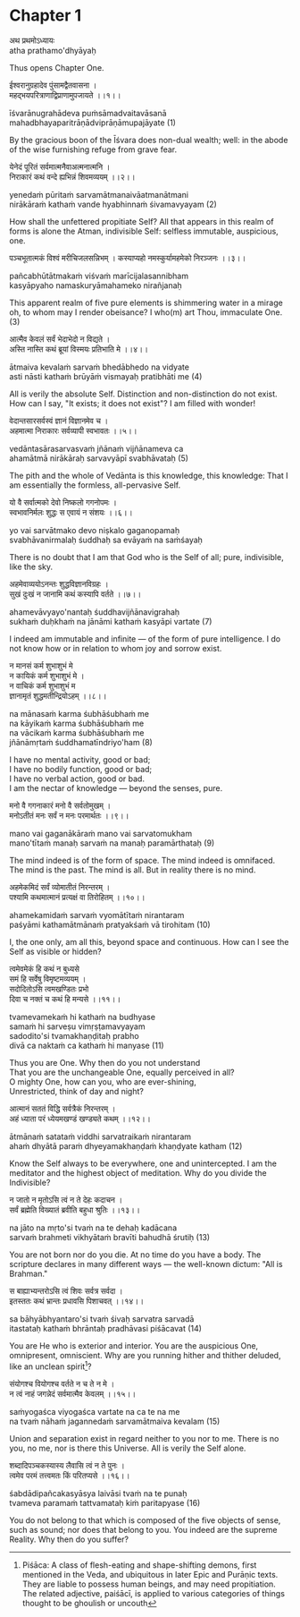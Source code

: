 # Chapter 1

अथ प्रथमोऽध्यायः  
atha prathamo'dhyāyaḥ

Thus opens Chapter One.

ईश्वरानुग्रहादेव पुंसामद्वैतवासना ।  
महद्भयपरित्राणाद्विप्राणामुपजायते ।।१।।

īśvarānugrahādeva puṁsāmadvaitavāsanā  
mahadbhayaparitrāṇādviprāṇāmupajāyate (1)

By the gracious boon of the Īśvara does non-dual wealth; well: in the abode of the wise furnishing refuge from grave fear.

येनेदं पूरितं सर्वमात्मनैवाअत्मनात्मनि ।  
निराकारं कथं वन्दे ह्यभिन्नं शिवमव्ययम् ।।२।।

yenedaṁ pūritaṁ sarvamātmanaivāatmanātmani  
nirākāraṁ kathaṁ vande hyabhinnaṁ śivamavyayam (2)

How shall the unfettered propitiate Self? All that appears in this realm of forms is alone the Atman, indivisible Self: selfless immutable, auspicious, one.

पञ्चभूतात्मकं विश्वं मरीचिजलसन्निभम् ।
कस्याप्यहो नमस्कुर्यामहमेको निरञ्जनः ।।३।।

pañcabhūtātmakaṁ viśvaṁ marīcijalasannibham  
kasyāpyaho namaskuryāmahameko nirañjanaḥ

This apparent realm of five pure elements is shimmering water in a mirage oh, to whom may I render obeisance? I who(m) art Thou, immaculate One. (3)

आत्मैव केवलं सर्वं भेदाभेदो न विद्यते ।  
अस्ति नास्ति कथं ब्रूयां विस्मयः प्रतिभाति मे ।।४।।

ātmaiva kevalaṁ sarvaṁ bhedābhedo na vidyate  
asti nāsti kathaṁ brūyāṁ vismayaḥ pratibhāti me (4)

All is verily the absolute Self. Distinction and non-distinction do not exist. How can I say, "It exists; it does not exist"? I am filled with wonder!

वेदान्तसारसर्वस्वं ज्ञानं विज्ञानमेव च ।  
अहमात्मा निराकारः सर्वव्यापी स्वभावतः ।।५।।

vedāntasārasarvasvaṁ jñānaṁ vijñānameva ca  
ahamātmā nirākāraḥ sarvavyāpī svabhāvataḥ (5)

The pith and the whole of Vedānta is this knowledge, this knowledge: That I am essentially the formless, all-pervasive Self.

यो वै सर्वात्मको देवो निष्कलो गगनोपमः ।  
स्वभावनिर्मलः शुद्धः स एवायं न संशयः ।।६।।

yo vai sarvātmako devo niṣkalo gaganopamaḥ  
svabhāvanirmalaḥ śuddhaḥ sa evāyaṁ na saṁśayaḥ

There is no doubt that I am that God who is the Self of all; pure, indivisible, like the sky.

अहमेवाव्ययोऽनन्तः शुद्धविज्ञानविग्रहः ।  
सुखं दुःखं न जानामि कथं कस्यापि वर्तते ।।७।।

ahamevāvyayo'nantaḥ śuddhavijñānavigrahaḥ  
sukhaṁ duḥkhaṁ na jānāmi kathaṁ kasyāpi vartate (7)

I indeed am immutable and infinite — of the form of pure intelligence. I do not know how or in relation to whom joy and sorrow exist.

न मानसं कर्म शुभाशुभं मे  
न कायिकं कर्म शुभाशुभं मे ।  
न वाचिकं कर्म शुभाशुभं म  
ज्ञानामृतं शुद्धमतीन्द्रियोऽहम् ।।८।।

na mānasaṁ karma śubhāśubhaṁ me  
na kāyikaṁ karma śubhāśubhaṁ me  
na vācikaṁ karma śubhāśubhaṁ me  
jñānāmṛtaṁ śuddhamatīndriyo'ham (8)

I have no mental activity, good or bad;  
I have no bodily function, good or bad;  
I have no verbal action, good or bad.  
I am the nectar of knowledge — beyond the senses, pure.

मनो वै गगनाकारं मनो वै सर्वतोमुखम् ।  
मनोऽतीतं मनः सर्वं न मनः परमार्थतः ।।९।।

mano vai gaganākāraṁ mano vai sarvatomukham  
mano'tītaṁ manaḥ sarvaṁ na manaḥ paramārthataḥ (9)

The mind indeed is of the form of space. The mind indeed is omnifaced. The mind is the past. The mind is all. But in reality there is no mind.

अहमेकमिदं सर्वं व्योमातीतं निरन्तरम् ।  
पश्यामि कथमात्मानं प्रत्यक्षं वा तिरोहितम् ।।१०।।

ahamekamidaṁ sarvaṁ vyomātītaṁ nirantaram  
paśyāmi kathamātmānaṁ pratyakśaṁ vā tirohitam (10)

I, the one only, am all this, beyond space and continuous. How can I see the Self as visible or hidden?

त्वमेवमेकं हि कथं न बुध्यसे  
समं हि सर्वेषु विमृष्टमव्ययम् ।  
सदोदितोऽसि त्वमखण्डितः प्रभो  
दिवा च नक्तं च कथं हि मन्यसे ।।११।।

tvamevamekaṁ hi kathaṁ na budhyase  
samaṁ hi sarveṣu vimṛṣṭamavyayam  
sadodito'si tvamakhaṇḍitaḥ prabho  
divā ca naktaṁ ca kathaṁ hi manyase (11)

Thus you are One. Why then do you not understand  
That you are the unchangeable One, equally perceived in all?  
O mighty One, how can you, who are ever-shining,  
Unrestricted, think of day and night?

आत्मानं सततं विद्धि सर्वत्रैकं निरन्तरम् ।  
अहं ध्याता परं ध्येयमखण्डं खण्ड्यते कथम् ।।१२।।

ātmānaṁ satataṁ viddhi sarvatraikaṁ nirantaram  
ahaṁ dhyātā paraṁ dhyeyamakhaṇḍaṁ khaṇḍyate katham (12)

Know the Self always to be everywhere, one and unintercepted. I am the meditator and the highest object of meditation. Why do you divide the Indivisible?

न जातो न मृतोऽसि त्वं न ते देहः कदाचन ।  
सर्वं ब्रह्मेति विख्यातं ब्रवीति बहुधा श्रुतिः ।।१३।।

na jāto na mṛto'si tvaṁ na te dehaḥ kadācana  
sarvaṁ brahmeti vikhyātaṁ bravīti bahudhā śrutiḥ (13)

You are not born nor do you die. At no time do you have a body. The scripture declares in many different ways — the well-known dictum: "All is Brahman."

स बाह्याभ्यन्तरोऽसि त्वं शिवः सर्वत्र सर्वदा ।  
इतस्ततः कथं भ्रान्तः प्रधावसि पिशाचवत् ।।१४।।

sa bāhyābhyantaro'si tvaṁ śivaḥ sarvatra sarvadā  
itastataḥ kathaṁ bhrāntaḥ pradhāvasi piśācavat (14)

You are He who is exterior and interior. You are the auspicious One, omnipresent, omniscient. Why are you running hither and thither deluded, like an unclean spirit[^1]?

संयोगश्च वियोगश्च वर्तते न च ते न मे ।  
न त्वं नाहं जगन्नेदं सर्वमात्मैव केवलम् ।।१५।।

saṁyogaśca viyogaśca vartate na ca te na me  
na tvaṁ nāhaṁ jagannedaṁ sarvamātmaiva kevalam (15)

Union and separation exist in regard neither to you nor to me. There is no you, no me, nor is there this Universe. All is verily the Self alone.

शब्दादिपञ्चकस्यास्य लैवासि त्वं न ते पुनः ।  
त्वमेव परमं तत्त्वमतः किं परितप्यसे ।।१६।।

śabdādipañcakasyāsya laivāsi tvaṁ na te punaḥ  
tvameva paramaṁ tattvamataḥ kiṁ paritapyase (16)

You do not belong to that which is composed of the five objects of sense, such as sound; nor does that belong to you. You indeed are the supreme Reality. Why then do you suffer?

[^1]: Piśāca: A class of flesh-eating and shape-shifting demons, first mentioned in the Veda, and ubiquitous in later Epic and Purāṇic texts. They are liable to possess human beings, and may need propitiation. The related adjective, paiśācī, is applied to various categories of things thought to be ghoulish or uncouth
